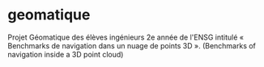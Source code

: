 # geomatique
Projet Géomatique des élèves ingénieurs 2e année de l'ENSG intitulé « Benchmarks de navigation dans un nuage de points 3D ». (Benchmarks of navigation inside a 3D point cloud)
